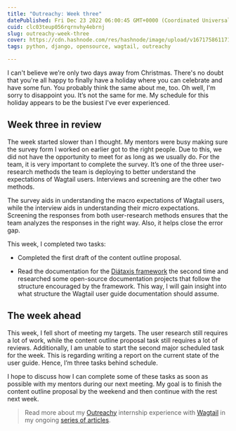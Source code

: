 ```yaml
---
title: "Outreachy: Week three"
datePublished: Fri Dec 23 2022 06:00:45 GMT+0000 (Coordinated Universal Time)
cuid: clc03teup056rqrnvhy4ebrnj
slug: outreachy-week-three
cover: https://cdn.hashnode.com/res/hashnode/image/upload/v1671758611710/eab2c55f-b837-403c-af09-16f7afee2eef.png
tags: python, django, opensource, wagtail, outreachy

---
```


I can't believe we’re only two days away from Christmas. There's no doubt that you're all happy to finally have a holiday where you can celebrate and have some fun. You probably think the same about me, too. Oh well, I'm sorry to disappoint you. It’s not the same for me. My schedule for this holiday appears to be the busiest I've ever experienced.

## Week three in review

The week started slower than I thought. My mentors were busy making sure the survey form I worked on earlier got to the right people. Due to this, we did not have the opportunity to meet for as long as we usually do. For the team, it is very important to complete the survey. It’s one of the three user-research methods the team is deploying to better understand the expectations of Wagtail users. Interviews and screening are the other two methods.

The survey aids in understanding the macro expectations of Wagtail users, while the interview aids in understanding their micro expectations. Screening the responses from both user-research methods ensures that the team analyzes the responses in the right way. Also, it helps close the error gap.

This week, I completed two tasks:

* Completed the first draft of the content outline proposal.
    
* Read the documentation for the [Diátaxis framework](https://diataxis.fr/) the second time and researched some open-source documentation projects that follow the structure encouraged by the framework. This way, I will gain insight into what structure the Wagtail user guide documentation should assume.
    

## The week ahead

This week, I fell short of meeting my targets. The user research still requires a lot of work, while the content outline proposal task still requires a lot of reviews. Additionally, I am unable to start the second major scheduled task for the week. This is regarding writing a report on the current state of the user guide. Hence, I’m three tasks behind schedule.

I hope to discuss how I can complete some of these tasks as soon as possible with my mentors during our next meeting. My goal is to finish the content outline proposal by the weekend and then continue with the rest next week.

> Read more about my [Outreachy](https://www.outreachy.org) internship experience with [Wagtail](https://wagtail.org) in my ongoing [series of articles](https://activuscode.hashnode.dev).
